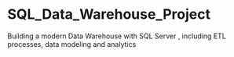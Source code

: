 # SQL_Data_Warehouse_Project
Building a modern Data Warehouse with SQL Server , including ETL processes, data modeling and analytics
